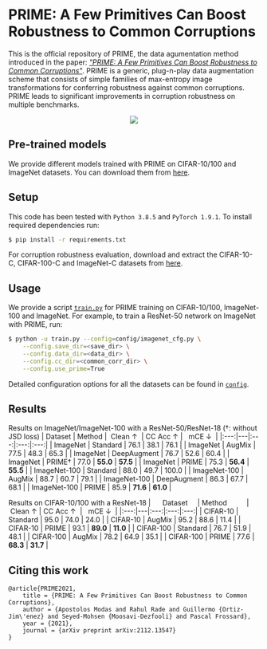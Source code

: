 # PRIME: A Few Primitives Can Boost Robustness to Common Corruptions

This is the official repository of PRIME, the data agumentation method introduced in the paper: [*"PRIME: A Few Primitives Can Boost Robustness to Common Corruptions"*](https://arxiv.org/abs/2112.13547). PRIME is a generic, plug-n-play data augmentation scheme that consists of simple families of max-entropy image transformations for conferring robustness against common corruptions. PRIME leads to significant improvements in corruption robustness on multiple benchmarks. 
<p align="center">
    <img src="misc/prime-augmentations.png"/>
</p>

## Pre-trained models

We provide different models trained with PRIME on CIFAR-10/100 and ImageNet datasets. You can download them from [here](https://zenodo.org/record/5801872#.YcSPahPP08M).

## Setup

This code has been tested with `Python 3.8.5` and `PyTorch 1.9.1`. To install required dependencies run:
```sh
$ pip install -r requirements.txt
```
For corruption robustness evaluation, download and extract the CIFAR-10-C, CIFAR-100-C and ImageNet-C datasets from [here](https://github.com/hendrycks/robustness).

## Usage

We provide a script [`train.py`](train.py) for PRIME training on CIFAR-10/100, ImageNet-100 and ImageNet. For example, to train a ResNet-50 network on ImageNet with PRIME, run:
```sh
$ python -u train.py --config=config/imagenet_cfg.py \
    --config.save_dir=<save_dir> \
    --config.data_dir=<data_dir> \
    --config.cc_dir=<common_corr_dir> \
    --config.use_prime=True
```
Detailed configuration options for all the datasets can be found in [`config`](config/).

## Results

Results on ImageNet/ImageNet-100 with a ResNet-50/ResNet-18 (&dagger;: without JSD loss)
| Dataset | Method | &nbsp;Clean &#8593;&nbsp; | CC Acc &#8593; | &nbsp;&nbsp;mCE &#8595;&nbsp; |
|:---:|---|:---:|:---:|:---:|
| ImageNet | Standard | 76.1 | 38.1 | 76.1 |
| ImageNet | AugMix | 77.5 | 48.3 | 65.3 |
| ImageNet | DeepAugment | 76.7 | 52.6 | 60.4 |
| ImageNet | PRIME&dagger; | 77.0 | **55.0** | **57.5** |
| ImageNet | PRIME | 75.3 | **56.4** | **55.5** |
| ImageNet-100 | Standard | 88.0 | 49.7 | 100.0 |
| ImageNet-100 | AugMix | 88.7 | 60.7 | 79.1 |
| ImageNet-100 | DeepAugment | 86.3 | 67.7 | 68.1 |
| ImageNet-100 | PRIME | 85.9 | **71.6** | **61.0** |

Results on CIFAR-10/100 with a ResNet-18
| &nbsp;&nbsp;&nbsp;&nbsp;&nbsp;Dataset&nbsp;&nbsp;&nbsp;&nbsp; | Method&nbsp;&nbsp;&nbsp;&nbsp;&nbsp;&nbsp;&nbsp;&nbsp;&nbsp; | &nbsp;Clean &#8593; | CC Acc &#8593;&nbsp; | &nbsp;&nbsp;mCE &#8595;&nbsp; |
|:---:|---|:---:|:---:|:---:|
| CIFAR-10 | Standard | 95.0 | 74.0 | 24.0 |
| CIFAR-10 | AugMix | 95.2 | 88.6 | 11.4 |
| CIFAR-10 | PRIME | 93.1 | **89.0** | **11.0** |
| CIFAR-100 | Standard | 76.7 | 51.9 | 48.1 |
| CIFAR-100 | AugMix | 78.2 | 64.9 | 35.1 |
| CIFAR-100 | PRIME | 77.6 | **68.3** | **31.7** |

## Citing this work

```
@article{PRIME2021,
    title = {PRIME: A Few Primitives Can Boost Robustness to Common Corruptions}, 
    author = {Apostolos Modas and Rahul Rade and Guillermo {Ortiz-Jim\'enez} and Seyed-Mohsen {Moosavi-Dezfooli} and Pascal Frossard},
    year = {2021},
    journal = {arXiv preprint arXiv:2112.13547}
}
```